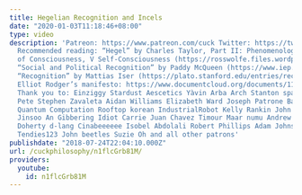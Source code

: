 ```yaml
---
title: Hegelian Recognition and Incels
date: "2020-01-03T11:18:46+08:00"
type: video
description: 'Patreon: https://www.patreon.com/cuck Twitter: https://twitter.com/PhilosophyCuck
  Recommended reading: “Hegel” by Charles Taylor, Part II: Phenomenology: IV The Dialectic
  of Consciousness, V Self-Consciousness (https://rosswolfe.files.wordpress.com/2015/02/charles-taylor-hegel.pdf)
  “Social and Political Recognition” by Paddy McQueen (https://www.iep.utm.edu/recog_sp/)
  “Recognition” by Mattias Iser (https://plato.stanford.edu/entries/recognition/)
  Elliot Rodger’s manifesto: https://www.documentcloud.org/documents/1173808-elliot-rodger-manifesto.html
  Thank you to: Einziggy Stardust Aescetics Yàvin Arba Arch Stanton space smile Pistol
  Pete Stephen Zavaleta Aidan Williams Elizabeth Ward Joseph Patrone Bad Horn Choir
  Quantum Computation Rooftop korean IndustrialRobot Kelly Rankin John Drumm no ivan
  Jinsoo An Gibbering Idiot Carrie Juan Chavez Timour Maar numu Andrew Burns Michael
  Doherty d-lang Cinabeeeeee Isobel Abdolali Robert Phillips Adam Johns Babak Golshahi
  Tendies123 John beetles Suzie Oh and all other patrons'
publishdate: "2018-07-24T22:04:10.000Z"
url: /cuckphilosophy/n1flcGrb81M/
providers:
  youtube:
    id: n1flcGrb81M
---
```

